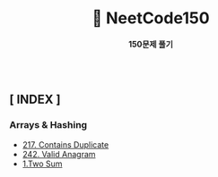 <div align="center">

<h1> 🚀 <b>NeetCode150</b> </h1>

<b>150문제 풀기</b>

</div>

<br>
<br>

## **[ INDEX ]**
### **Arrays & Hashing**
- [217. Contains Duplicate](https://github.com/kellykang-tech/algorithm/blob/main/neetcode/src/main/java/arraysandhashing/ContainsDuplicate217.java)
- [242. Valid Anagram](https://github.com/kellykang-tech/algorithm/blob/main/neetcode/src/main/java/arraysandhashing/ValidAnagram242.java)
- [1.Two Sum](https://github.com/kellykang-tech/algorithm/blob/main/neetcode/src/main/java/arraysandhashing/TwoSum1.java)